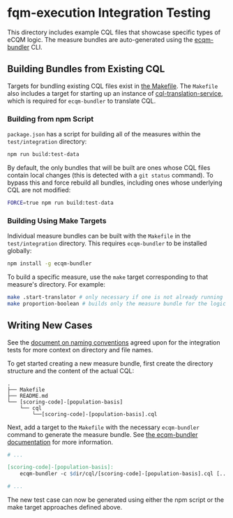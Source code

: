 # fqm-execution Integration Testing

This directory includes example CQL files that showcase specific types of eCQM logic. The measure bundles are auto-generated using the [ecqm-bundler](https://github.com/mgramigna/ecqm-bundler) CLI.

## Building Bundles from Existing CQL

Targets for bundling existing CQL files exist in [the Makefile](https://github.com/projecttacoma/fqm-execution/tree/master/test/integration/Makefile).
The `Makefile` also includes a target for starting up an instance of [cql-translation-service](https://github.com/cqframework/cql-translation-service), which is required for `ecqm-bundler` to translate CQL.

### Building from npm Script

`package.json` has a script for building all of the measures within the `test/integration` directory:

```bash
npm run build:test-data
```

By default, the only bundles that will be built are ones whose CQL files contain local changes (this is detected with a `git status` command). To bypass this and force rebuild all bundles, including ones whose underlying CQL are not modified:

```bash
FORCE=true npm run build:test-data
```

### Building Using Make Targets

Individual measure bundles can be built with the `Makefile` in the `test/integration` directory. This requires `ecqm-bundler` to be installed globally:

```bash
npm install -g ecqm-bundler
```

To build a specific measure, use the `make` target corresponding to that measure's directory. For example:

```bash
make .start-translator # only necessary if one is not already running
make proportion-boolean # builds only the measure bundle for the logic in the proportion-boolean/ directory
```

## Writing New Cases

See the [document on naming conventions](https://gist.github.com/mgramigna/574b680fa13932254d5ce1513164d6ae) agreed upon for the integration tests for more context on directory and file names.

To get started creating a new measure bundle, first create the directory structure and the content of the actual CQL:

```
.
├── Makefile
├── README.md
└── [scoring-code]-[population-basis]
    └── cql
        └──[scoring-code]-[population-basis].cql
```

Next, add a target to the `Makefile` with the necessary `ecqm-bundler` command to generate the measure bundle. See [the ecqm-bundler documentation](https://github.com/mgramigna/ecqm-bundler#usage) for more information.

```makefile
# ...

[scoring-code]-[population-basis]:
    ecqm-bundler -c $dir/cql/[scoring-code]-[population-basis].cql [... other options ...]

# ...
```

The new test case can now be generated using either the npm script or the make target approaches defined above.
